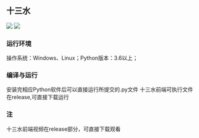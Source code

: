 ## 十三水
![](https://img.shields.io/badge/language-python-{green}.svg)
![](https://img.shields.io/badge/license-MIT-{green}.svg)
### 运行环境
操作系统：Windows、Linux；Python版本：3.6以上；
### 编译与运行
安装完相应Python软件后可以直接运行所提交的.py文件
十三水前端可执行文件在release,可直接下载运行
### 注
十三水前端视频在release部分，可直接下载观看

